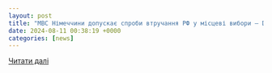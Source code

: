 ```yaml
---
layout: post
title: "МВС Німеччини допускає спроби втручання РФ у місцеві вибори – DW – 10.08.2024"
date: 2024-08-11 00:38:19 +0000
categories: [news]
---
```


[Читати далі](https://www.dw.com/uk/mvs-nimeccini-dopuskae-sprobi-vtrucanna-rf-u-miscevi-vibori/a-69909612)
